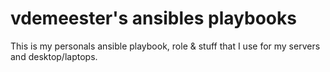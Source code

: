 # vdemeester's ansibles playbooks

This is my personals ansible playbook, role & stuff that I use for my
servers and desktop/laptops.

